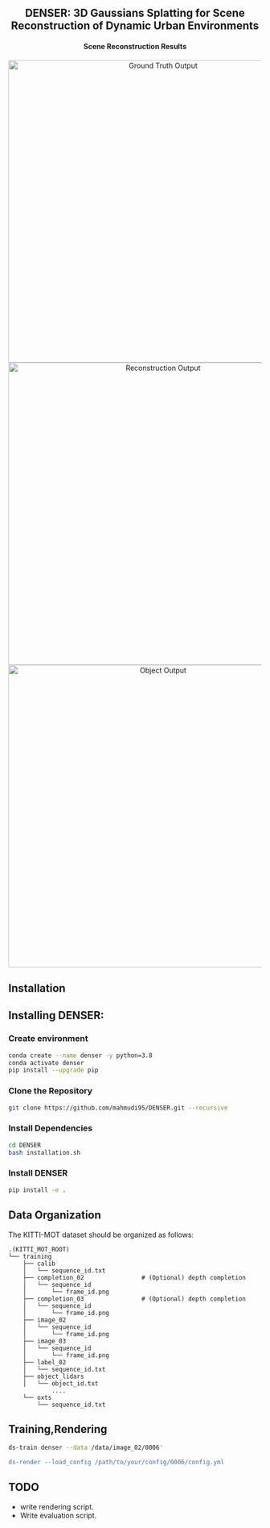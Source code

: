 <div align="center"><h2>DENSER: 3D Gaussians Splatting for Scene Reconstruction of Dynamic Urban Environments</h2></div>

<div align="center"><h4>Scene Reconstruction Results</h4></div>

<div align="center">
  <img alt="Ground Truth Output" src="./assets/scene_0006_gt_output.gif" width="600px">
</div>

<div align="center">
  <img alt="Reconstruction Output" src="./assets/scene_0006_recoon_output.gif" width="600px">
</div>

<div align="center">
  <img alt="Object Output" src="./assets/scene_0006_obj_output.gif" width="600px">
</div>


## Installation

## Installing DENSER:

### Create environment
```bash
conda create --name denser -y python=3.8
conda activate denser
pip install --upgrade pip
```
### Clone the Repository
```bash
git clone https://github.com/mahmudi95/DENSER.git --recursive
```
### Install Dependencies
```bash
cd DENSER
bash installation.sh
```
### Install DENSER 
```bash
pip install -e .
```
## Data Organization

The KITTI-MOT dataset should be organized as follows:

```
.(KITTI_MOT_ROOT)
└── training
    ├── calib
    │   └── sequence_id.txt
    ├── completion_02                # (Optional) depth completion
    │   └── sequence_id
    │       └── frame_id.png
    ├── completion_03                # (Optional) depth completion
    │   └── sequence_id
    │       └── frame_id.png
    ├── image_02
    │   └── sequence_id
    │       └── frame_id.png
    ├── image_03
    │   └── sequence_id
    │       └── frame_id.png
    ├── label_02
    │   └── sequence_id.txt
    ├── object_lidars
    │   └── object_id.txt
            ....
    └── oxts
        └── sequence_id.txt
```


## Training,Rendering

```bash
ds-train denser --data /data/image_02/0006'

ds-render --load_config /path/to/your/config/0006/config.yml
```

## TODO

- write rendering script.
- Write evaluation script.
